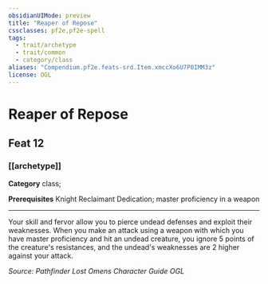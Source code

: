 ```yaml
---
obsidianUIMode: preview
title: "Reaper of Repose"
cssclasses: pf2e,pf2e-spell
tags:
  - trait/archetype
  - trait/common
  - category/class
aliases: "Compendium.pf2e.feats-srd.Item.xmccXo6U7P0IMM3z"
license: OGL
---
```

# Reaper of Repose
## Feat 12
### [[archetype]]

**Category** class; 



**Prerequisites** Knight Reclaimant Dedication; master proficiency in a weapon
* * *
Your skill and fervor allow you to pierce undead defenses and exploit their weaknesses. When you make an attack using a weapon with which you have master proficiency and hit an undead creature, you ignore 5 points of the creature's resistances, and the undead's weaknesses are 2 higher against your attack.

*Source: Pathfinder Lost Omens Character Guide*
*OGL*